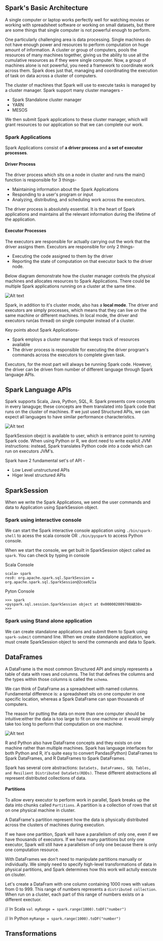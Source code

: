 ## Spark's Basic Architecture
A single computer or laptop works perfectly well for watching movies or working with spreadsheet software or working on small datasets, but there are some things that single computer is not powerful enough to perform. 

One particularly challenging area is data processing. Single machines do not have enough power and resources to perform computation on huge amount of information. A cluster or group of computers, pools the resources of many machines together, giving us the ability to use all the cumulative resources as if they were single computer. Now, a group of machines alone is not powerful, you need a framework to coordinate work across them. Spark does just that, managing and coordinating the execution of task on data across a cluster of computers.

The cluster of machines that Spark will use to execute tasks is managed by a cluster manager. Spark support many cluster managers -

- Spark Standalone cluster manager  
- YARN  
- MESOS  

We then submit Spark applications to these cluster manager, which will grant resources to our application so that we can complete our work.

### Spark Applications  
Spark Applications consist of **a driver process** and **a set of executor processes**. 

#### Driver Process  
The driver process which sits on a node in cluster and runs the main() function is responsible for 3 things-

- Maintaining information about the Spark Applications  
- Responding to a user's program or input  
- Analyzing, distributing, and scheduling work across the executors.

The driver process is absolutely essential. It is the heart of Spark applications and maintains all the relevant information during the lifetime of the application.

#### Executor Processes
The executors are responsible for actually carrying out the work that the driver assigns them. Executors are responsible for only 2 things- 

- Executing the code assigned to them by the driver  
- Reporting the state of computation on that executor back to the driver node.  

Below diagram demonstrate how the cluster manager controls the physical machines and allocates resources to Spark Applications. There could be multiple Spark applications running on a cluster at the same time.

![Alt text](https://github.com/vaibhavpatilai/Diagrams/blob/master/spark/Spark_Basic_Architecture.PNG?raw=true "Spark Basic Architecture")

Spark, in addition to it's cluster mode, also has a **local mode**. The driver and executors are simply processes, which means that they can live on the same machine or different machines. In local mode, the driver and executors run(as thread) on single computer instead of a cluster.

Key points about Spark Applications-  

- Spark employs a cluster manager that keeps track of resources available  
- The driver process is responsible for executing the driver program's commands across the executors to complete given task.

Executors, for the most part will always be running Spark code. However, the driver can be driven from number of different language through Spark language APIs.

## Spark Language APIs
Spark supports Scala, Java, Python, SQL, R. Spark presents core concepts in every lanaguge; these concepts are them translated into Spark code that runs on the cluster of machines. If we just used Structured APIs, we can expect all languages to have similar performance characteristics.

![Alt text](https://github.com/vaibhavpatilai/Diagrams/blob/master/spark/SparkSessionAndSparkLanguageRel.PNG?raw=true "Relationship Between Spark Session and Spark Language")

SparkSession obejct is available to user, which is entrance point to running Spark code. When using Python or R, we dont need to write explicit JVM instructions: instead, Spark translates Python code into a code which can run on executors JVM's.

Spark have 2 fundamental set's of API -

- Low Level unstructured APIs
- Higer level structured APIs

## SparkSession
When we write the Spark Applications, we send the user commands and data to Application using SparkSession object.

### Spark using interactive console
We can start the Spark interactive console application using  `./bin/spark-shell` to acess the scala console OR `./bin/pyspark` to access Python console.

When we start the console, we get built in SparkSession object called as `spark`. You can check by typing in console

Scala Console
```
scala> spark
res0: org.apache.spark.sql.SparkSession = org.apache.spark.sql.SparkSession@2cea921a
```

Pyton Console
```
>>> spark
<pyspark.sql.session.SparkSession object at 0x000002009708AB38>
>>>
```

### Spark using Stand alone application
We can create standalone applications and submit them to Spark using `spark-submit` command line. When we create standalone application, we must create SparkSession object to send the commands and data to Spark.

## DataFrames
A DataFrame is the most common Structured API and simply represents a table of data with rows and columns. The list that defines the columns and the types within those columns is called the `schema`.

We can think of DataFrame as a spreadsheet with named columns. Fundamental difference is: a spreadsheet sits on one computer in one specific location, whereas a Spark DataFrame can span thousands of computers.

The reason for putting the data on more than one computer should be intuitive:either the data is too large to fit on one machine or it would simply take too long to perform that computation on one machine.

![Alt text](https://github.com/vaibhavpatilai/Diagrams/blob/master/spark/SparkDistributedVsSingle.PNG?raw=true "Relationship Between Spark Session and Spark Language")

R and Python also have DataFrame concepts and they exists on one machine rather than multiple machines. Spark has language interfaces for both Python and R, it's quite easy to convert Pandas(Python) DataFrames to Spark DataFrames, and R DataFrames to Spark DataFrames.

Spark has several core abstractions: `DataSets, DataFrames, SQL Tables, and Resilient Distributed DataSets(RDDs)`. These different abstractions all represent distributed collections of data.

#### Partitions
To allow every executor to perform work in parallel, Spark breaks up the data into chunks called `Partitions`. A partition is a collection of rows that sit on one physical machine in cluster.

A DataFrame's partition represent how the data is physically distributed across the clusters of machines during execution. 

If we have one partition, Spark will have a parallelism of only one, even if we have thousands of executors. If we have many partitions but only one executor, Spark will still have a parallelism of only one because there is only one computation resource.

With DataFrames we don't need to manipulate partitions manually or individually. We simply need to specify high-level transformations of data in physical partitions, and Spark determines how this work will actully execute on clsuter.

Let's create a DataFram with one column containing 1000 rows with values from 0 to 999. This range of numbers represents a `distributed collection`. When run on a cluster, each part of this range of numbers exists on a different exectuor.

// In Scala
`
val myRange = spark.range(1000).toDF("number")
`

// In Python
`
myRange = spark.range(1000).toDF("number")
`

## Transformations

